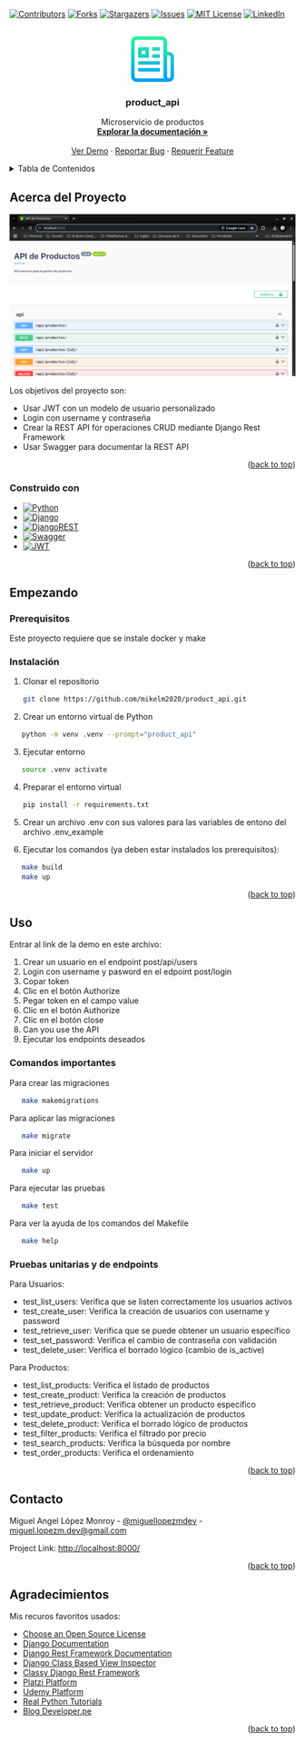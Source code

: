 <!-- Improved compatibility of back to top link: See: https://github.com/othneildrew/Best-README-Template/pull/73 -->
<a name="readme-top"></a>
<!--
*** Thanks for checking out the Best-README-Template. If you have a suggestion
*** that would make this better, please fork the repo and create a pull request
*** or simply open an issue with the tag "enhancement".
*** Don't forget to give the project a star!
*** Thanks again! Now go create something AMAZING! :D
-->



<!-- PROJECT SHIELDS -->
<!--
*** I'm using markdown "reference style" links for readability.
*** Reference links are enclosed in brackets [ ] instead of parentheses ( ).
*** See the bottom of this document for the declaration of the reference variables
*** for contributors-url, forks-url, etc. This is an optional, concise syntax you may use.
*** https://www.markdownguide.org/basic-syntax/#reference-style-links
-->
[![Contributors][contributors-shield]][contributors-url]
[![Forks][forks-shield]][forks-url]
[![Stargazers][stars-shield]][stars-url]
[![Issues][issues-shield]][issues-url]
[![MIT License][license-shield]][license-url]
[![LinkedIn][linkedin-shield]][linkedin-url]



<!-- PROJECT LOGO -->
<br />
<div align="center">
  <a href="https://github.com/mikelm2020/product_api">
    <img src="https://raw.githubusercontent.com/mikelm2020/product_api/main/assets/logo.png" alt="Logo" width="80" height="80">
  </a>

  <h3 align="center">product_api</h3>

  <p align="center">
    Microservicio de productos
    <br />
    <a href="https://github.com/mikelm2020/product_api"><strong>Explorar la documentación »</strong></a>
    <br />
    <br />
    <a href="http://localhost:8000/">Ver Demo</a>
    ·
    <a href="https://github.com/mikelm2020/product_api/issues">Reportar Bug</a>
    ·
    <a href="https://github.com/mikelm2020/product_api/issues">Requerir Feature</a>
  </p>
</div>



<!-- TABLE OF CONTENTS -->
<details>
  <summary>Tabla de Contenidos</summary>
  <ol>
    <li>
      <a href="#about-the-project">Acerca del Proyecto</a>
      <ul>
        <li><a href="#built-with">Construido con</a></li>
      </ul>
    </li>
    <li>
      <a href="#getting-started">Empezando</a>
      <ul>
        <li><a href="#prerequisites">Prerequisitos</a></li>
        <li><a href="#installation">Instalación</a></li>
      </ul>
    </li>
    <li><a href="#usage">Uso</a></li>
    <li><a href="#contact">Contacto</a></li>
    <li><a href="#acknowledgments">Agradecimientos</a></li>
  </ol>
</details>



<!-- ABOUT THE PROJECT -->
## Acerca del Proyecto

![Product Name Screen Shot](https://raw.githubusercontent.com/mikelm2020/product_api/main/assets/api.png)



Los objetivos del proyecto son:
* Usar JWT con un modelo de usuario personalizado
* Login con username y contraseña
* Crear la REST API for operaciones CRUD  mediante Django Rest Framework
* Usar Swagger para documentar la REST API


<p align="right">(<a href="#readme-top">back to top</a>)</p>



### Construido con



* [![Python][Python]][Python-url]
* [![Django][Django]][Django-url]
* [![DjangoREST][DjangoREST]][DjangoREST-url]
* [![Swagger][Swagger]][Swagger-url]
* [![JWT][JWT]][JWT-url]


<p align="right">(<a href="#readme-top">back to top</a>)</p>



<!-- GETTING STARTED -->
## Empezando


### Prerequisitos

Este proyecto requiere que se instale docker y make




### Instalación


1. Clonar el repositorio
   ```sh
   git clone https://github.com/mikelm2020/product_api.git
   ```
2. Crear un entorno virtual de Python
```sh
   python -m venv .venv --prompt="product_api"
   ```
3. Ejecutar entorno
```sh
   source .venv activate
   ```
4. Preparar el entorno virtual
   ```sh
   pip install -r requirements.txt
   ```
5. Crear un archivo .env con sus valores para las variables de entono del archivo .env_example

6. Ejecutar los comandos (ya deben estar instalados los prerequisitos):
```sh
   make build
   make up
   ```

<p align="right">(<a href="#readme-top">back to top</a>)</p>



<!-- USAGE EXAMPLES -->
## Uso

Entrar al link de la demo en este archivo:
1. Crear un usuario en el endpoint post/api/users
2. Login con username y pasword en el edpoint post/login
3. Copar token
4. Clic en el  botón Authorize
5. Pegar token en el campo value
6. Clic en el botón Authorize
7. Clic en  el botón close
8. Can you use the API
9. Ejecutar los endpoints deseados

### Comandos importantes


Para crear las migraciones
```sh
   make makemigrations
```
Para aplicar las migraciones
```sh
   make migrate
```
Para iniciar el servidor
```sh
   make up
```
Para ejecutar las pruebas
```sh
   make test
```
Para ver la ayuda de los comandos del Makefile
```sh
   make help
```

### Pruebas unitarias y de endpoints
Para Usuarios:

* test_list_users: Verifica que se listen correctamente los usuarios activos
* test_create_user: Verifica la creación de usuarios con username y password
* test_retrieve_user: Verifica que se puede obtener un usuario específico
* test_set_password: Verifica el cambio de contraseña con validación
* test_delete_user: Verifica el borrado lógico (cambio de is_active)

Para Productos:

* test_list_products: Verifica el listado de productos
* test_create_product: Verifica la creación de productos
* test_retrieve_product: Verifica obtener un producto específico
* test_update_product: Verifica la actualización de productos
* test_delete_product: Verifica el borrado lógico de productos
* test_filter_products: Verifica el filtrado por precio
* test_search_products: Verifica la búsqueda por nombre
* test_order_products: Verifica el ordenamiento


  


<p align="right">(<a href="#readme-top">back to top</a>)</p>



<!-- ROADMAP -->

<!-- CONTACT -->
## Contacto

Miguel Angel López Monroy - [@miguellopezmdev](https://twitter.com/miguellopezmdev) - miguel.lopezm.dev@gmail.com

Project Link: [http://localhost:8000/](http://localhost:8000/)

<p align="right">(<a href="#readme-top">back to top</a>)</p>



<!-- ACKNOWLEDGMENTS -->
## Agradecimientos

Mis recuros favoritos usados:

* [Choose an Open Source License](https://choosealicense.com)
* [Django Documentation](https://docs.djangoproject.com/es/5.2/)
* [Django Rest Framework Documentation](https://www.django-rest-framework.org/)
* [Django Class Based View Inspector](http://ccbv.co.uk/)
* [Classy Django Rest Framework](https://www.cdrf.co/)
* [Platzi Platform](https://platzi.com/)
* [Udemy Platform](https://www.udemy.com/)
* [Real Python Tutorials](https://realpython.com/)
* [Blog Developer.pe](http://www.developerpe.com/)

<p align="right">(<a href="#readme-top">back to top</a>)</p>



<!-- MARKDOWN LINKS & IMAGES -->
<!-- https://www.markdownguide.org/basic-syntax/#reference-style-links -->
[contributors-shield]: https://img.shields.io/github/contributors/mikelm2020/product_api.svg?style=for-the-badge
[contributors-url]: https://github.com/mikelm2020/product_api/graphs/contributors
[forks-shield]: https://img.shields.io/github/forks/mikelm2020/product_api.svg?style=for-the-badge
[forks-url]: https://github.com/mikelm2020/product_api/network/members
[stars-shield]: https://img.shields.io/github/stars/mikelm2020/product_api.svg?style=for-the-badge
[stars-url]: https://github.com/mikelm2020/product_api/stargazers
[issues-shield]: https://img.shields.io/github/issues/mikelm2020/product_api.svg?style=for-the-badge
[issues-url]: https://github.com/mikelm2020/product_api/issues
[license-shield]: https://img.shields.io/github/license/mikelm2020/product_api.svg?style=for-the-badge
[license-url]: https://github.com/mikelm2020/product_api/blob/master/LICENSE.txt
[linkedin-shield]: https://img.shields.io/badge/-LinkedIn-black.svg?style=for-the-badge&logo=linkedin&colorB=555
[linkedin-url]: https://linkedin.com/in/miguellopezmdev
[product-screenshot]: https://github.com/mikelm2020/product_api/blob/82a8c694a418723faacf992c5dd76b6e328120f8/api_playlists.png
[Python]: https://img.shields.io/badge/python-3670A0?style=for-the-badge&logo=python&logoColor=ffdd54
[Python-url]: https://www.python.org/
[Django]: https://img.shields.io/badge/django-%23092E20.svg?style=for-the-badge&logo=django&logoColor=white
[Django-url]: https://docs.djangoproject.com/es/5.2/topics/
[DjangoREST]: https://img.shields.io/badge/DJANGO-REST-ff1709?style=for-the-badge&logo=django&logoColor=white&color=ff1709&labelColor=gray
[DjangoREST-url]: https://www.django-rest-framework.org/
[Swagger]: https://img.shields.io/badge/-Swagger-%23Clojure?style=for-the-badge&logo=swagger&logoColor=white
[Swagger-url]: https://swagger.io/
[JWT]: https://img.shields.io/badge/JWT-black?style=for-the-badge&logo=JSON%20web%20tokens
[JWT-url]: https://jwt.io/